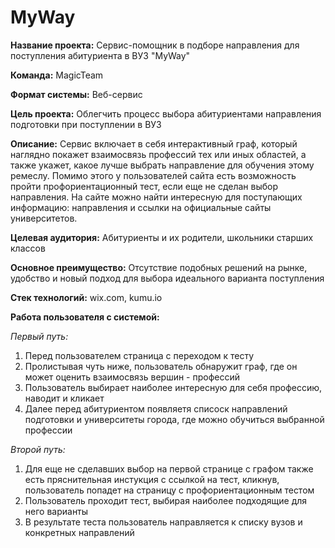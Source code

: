 # MyWay
**Название проекта:** Сервис-помощник в подборе направления для поступления абитуриента в ВУЗ "MyWay"

**Команда:** MagicTeam

**Формат системы:** Веб-сервис

**Цель проекта:**
Облегчить процесс выбора абитуриентами направления подготовки при поступлении в ВУЗ

**Описание:**
Сервис включает в себя интерактивный граф, который наглядно покажет взаимосвязь профессий тех или иных областей, а также укажет, какое лучше выбрать направление для обучения этому ремеслу. Помимо этого у пользователей сайта есть возможность пройти профориентационный тест, если еще не сделан выбор направления. На сайте можно найти интересную для поступающих информацию: направления и ссылки на официальные сайты университетов.

**Целевая аудитория:**
Абитуриенты и их родители, школьники старших классов

**Основное преимущество:**
Отсутствие подобных решений на рынке, удобство и новый подход для выбора идеального варианта поступления

**Стек технологий:** wix.com, kumu.io

**Работа пользователя с системой:**

_Первый путь:_
1. Перед пользователем страница с переходом к тесту
2. Пролистывая чуть ниже, пользователь обнаружит граф, где он может оценить взаимосвязь вершин - профессий
3. Пользователь выбирает наиболее интересную для себя профессию, наводит и кликает
4. Далее перед абитуриентом появляетя списоск направлений подготовки и университеты города, где можно обучиться выбранной профессии

_Второй путь:_
1. Для еще не сделавших выбор на первой странице с графом также есть пряснительная инстукция с ссылкой на тест, кликнув, пользователь попадет на страницу с профориентационным тестом
2. Пользователь проходит тест, выбирая наиболее подходящие для него варианты
3. В результате теста пользователь направляется к списку вузов и конкретных направлений
